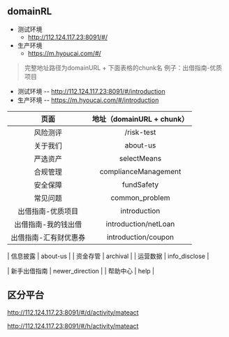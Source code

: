 ## domainRL
+ 测试环境
  - http://112.124.117.23:8091/#/
+ 生产环境
  - https://m.hyoucai.com/#/

> 完整地址路径为domainURL + 下面表格的chunk名
例子：出借指南-优质项目
+ 测试环境 -- http://112.124.117.23:8091/#/introduction
+ 生产环境 -- https://m.hyoucai.com/#/introduction

| 页面 | 地址（domainURL + chunk） |
| :------: | :------: |
| 风险测评 | /risk-test |
| 关于我们 | about-us |
| 严选资产 | selectMeans |
| 合规管理 | complianceManagement |
| 安全保障 | fundSafety |
| 常见问题 | common_problem |
| 出借指南-优质项目 | introduction |
| 出借指南-我的钱出借 | introduction/netLoan | 
| 出借指南-汇有财优惠券 | introduction/coupon |



| 信息披露 | about-us |
| 资金存管 | archival |
| 运营数据 | info_disclose |

| 新手出借指南 | newer_direction |
| 帮助中心 | help |


## 区分平台

http://112.124.117.23:8091/#/d/activity/mateact

http://112.124.117.23:8091/#/h/activity/mateact
